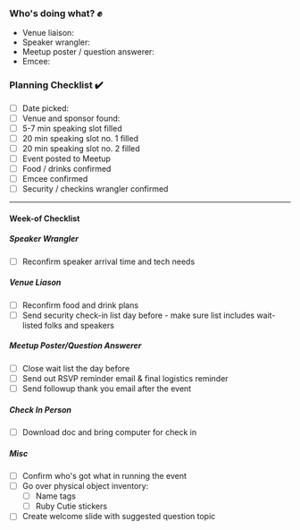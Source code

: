 ### Who's doing what? :fist: 

* Venue liaison: 
* Speaker wrangler:
* Meetup poster / question answerer:
* Emcee: 

### Planning Checklist :heavy_check_mark: 

- [ ] Date picked: 
- [ ] Venue and sponsor found: 
- [ ] 5-7 min speaking slot filled
- [ ] 20 min speaking slot no. 1 filled
- [ ] 20 min speaking slot no. 2 filled
- [ ] Event posted to Meetup
- [ ] Food / drinks confirmed
- [ ] Emcee confirmed
- [ ] Security / checkins wrangler confirmed

---

#### Week-of Checklist

##### Speaker Wrangler
- [ ] Reconfirm speaker arrival time and tech needs

##### Venue Liason
- [ ] Reconfirm food and drink plans
- [ ] Send security check-in list day before - make sure list includes wait-listed folks and speakers

##### Meetup Poster/Question Answerer
- [ ] Close wait list the day before
- [ ] Send out RSVP reminder email & final logistics reminder
- [ ] Send followup thank you email after the event

##### Check In Person
- [ ] Download doc and bring computer for check in

##### Misc
- [ ] Confirm who's got what in running the event
- [ ] Go over physical object inventory:
  - [ ] Name tags
  - [ ] Ruby Cutie stickers
- [ ] Create welcome slide with suggested question topic

